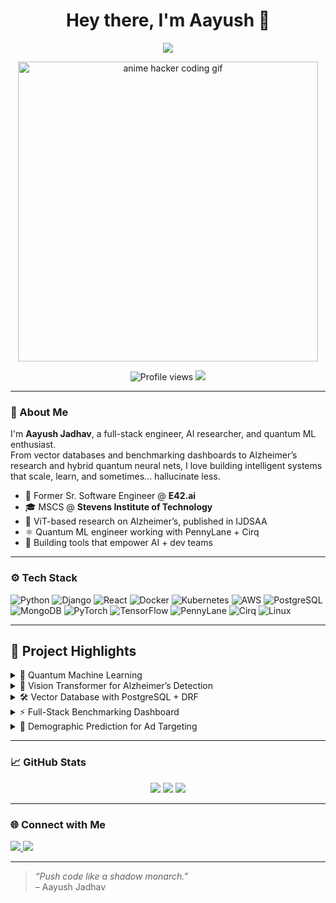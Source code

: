 <h1 align="center">Hey there, I'm Aayush 👋</h1>
<p align="center">
  <img src="https://readme-typing-svg.herokuapp.com/?lines=Full-Stack%20Engineer%20🚀;AI%2FML%20Researcher%20🧠;Cloud%20Native%20Builder%20☁️;Quantum%20Machine%20Learning%20Tinkerer%20⚛️;RAG%20Nerd%20and%20ViT%20Fanboy%20🤖&center=true&width=500&height=30">
</p>

<p align="center">
  <img src="https://media.tenor.com/2uyENRmiUt0AAAAC/coding.gif" width="480" alt="anime hacker coding gif"/>
</p>

<p align="center">
  <img src="https://komarev.com/ghpvc/?username=ARJ2211&style=flat-square&color=blue" alt="Profile views"/>
  <img src="https://img.shields.io/github/followers/ARJ2211?label=Follow&style=social" />
</p>

---

### 💫 About Me

I'm **Aayush Jadhav**, a full-stack engineer, AI researcher, and quantum ML enthusiast.  
From vector databases and benchmarking dashboards to Alzheimer’s research and hybrid quantum neural nets, I love building intelligent systems that scale, learn, and sometimes... hallucinate less.

- 🔭 Former Sr. Software Engineer @ **E42.ai**  
- 🎓 MSCS @ **Stevens Institute of Technology**  
- 🧠 ViT-based research on Alzheimer’s, published in IJDSAA  
- ⚛️ Quantum ML engineer working with PennyLane + Cirq  
- 🧰 Building tools that empower AI + dev teams

---

### ⚙️ Tech Stack

![Python](https://img.shields.io/badge/-Python-000?style=flat&logo=python)
![Django](https://img.shields.io/badge/-Django-000?style=flat&logo=django)
![React](https://img.shields.io/badge/-React-000?style=flat&logo=react)
![Docker](https://img.shields.io/badge/-Docker-000?style=flat&logo=docker)
![Kubernetes](https://img.shields.io/badge/-Kubernetes-000?style=flat&logo=kubernetes)
![AWS](https://img.shields.io/badge/-AWS-000?style=flat&logo=amazon-aws)
![PostgreSQL](https://img.shields.io/badge/-PostgreSQL-000?style=flat&logo=postgresql)
![MongoDB](https://img.shields.io/badge/-MongoDB-000?style=flat&logo=mongodb)
![PyTorch](https://img.shields.io/badge/-PyTorch-000?style=flat&logo=pytorch)
![TensorFlow](https://img.shields.io/badge/-TensorFlow-000?style=flat&logo=tensorflow)
![PennyLane](https://img.shields.io/badge/-PennyLane-000?style=flat&logoColor=white&logo=quantconnect)
![Cirq](https://img.shields.io/badge/-Cirq-000?style=flat&logoColor=white&logo=google)
![Linux](https://img.shields.io/badge/-Linux-000?style=flat&logo=linux)

---

## 🧩 Project Highlights
<details>
  <summary>🧪 Quantum Machine Learning</summary>
  <br>
  - MERA-based feature extractor using PennyLane  
  - Hybrid QML pipelines trained via qml.qnn.TorchLayer  
  - Patch & fractal preprocessing pipelines for QCNN  
  - Sobel, entropy maps, PCA/HOG + 16–32 qubit encoding  
</details>

<details>
  <summary>🧠 Vision Transformer for Alzheimer’s Detection</summary>
  <br>
  - Published research at IJDSAA  
  - Achieved 97.34% on Kaggle & 81.25% on OASIS-3  
  - Reduced clinical diagnostic time by 30%  
</details>

<details>
  <summary>🛠️ Vector Database with PostgreSQL + DRF</summary>
  <br>
  - Designed a graph-style database with recursive querying  
  - Reduced data fetch time from 11.4s to 2.1s for 100K+ nodes  
  - Inspired by Facebook’s Entity Framework, now in production at E42.ai  
</details>

<details>
  <summary>⚡ Full-Stack Benchmarking Dashboard</summary>
  <br>
  - Built with React + Django  
  - Tracks, logs, and compares AI model performance  
  - Used daily by the internal GenAI team  
</details>

<details>
  <summary>🎯 Demographic Prediction for Ad Targeting</summary>
  <br>
  - Predicted user age/gender from mobile activity  
  - Flask + ML backend with Dockerized deployment on AWS  
  - Reached 96.4% prediction accuracy  
</details>

---

### 📈 GitHub Stats

<p align="center">
  <img src="https://github-readme-streak-stats.herokuapp.com/?user=ARJ2211&theme=tokyonight&hide_border=true"/>
  <img src="https://github-readme-stats.vercel.app/api?username=ARJ2211&show_icons=true&theme=tokyonight&hide_border=true"/>
  <img src="https://github-readme-stats.vercel.app/api/top-langs/?username=ARJ2211&layout=compact&theme=tokyonight&hide_border=true"/>
</p>

---

### 🌐 Connect with Me

<p>
  <a href="https://linkedin.com/in/ar-jadhav" target="_blank">
    <img src="https://img.shields.io/badge/LinkedIn-%230077B5.svg?style=for-the-badge&logo=linkedin&logoColor=white" />
  </a>
  <a href="mailto:aayushrj22@gmail.com" target="_blank">
    <img src="https://img.shields.io/badge/Email-D14836?style=for-the-badge&logo=gmail&logoColor=white" />
  </a>
</p>

---

> _“Push code like a shadow monarch.”_  
> – Aayush Jadhav
